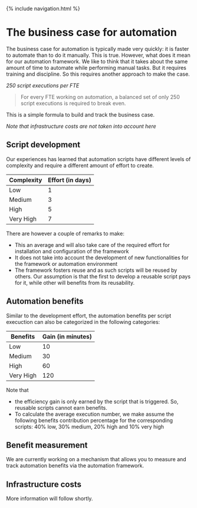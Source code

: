 {% include navigation.html %}

# The business case for automation

The business case for automation is typically made very quickly: it is faster to automate than to do it manually. 
This is true. However, what does it mean for our automation framework. 
We like to think that it takes about the same amount of time to automate while performing manual tasks. But it requires training and discipline. 
So this requires another approach to make the case.

*250 script executions per FTE*

> For every FTE working on automation, a balanced set of only 250 script executions is required to break even.

This is a simple formula to build and track the business case.

*Note that infrastructure costs are not taken into account here*

## Script development

Our experiences has learned that automation scripts have different levels of complexity and require a different amount of effort to create. 

|Complexity|Effort (in days)|
|---|---|
|Low|1|
|Medium|3|
|High|5|
|Very High|7|

There are however a couple of remarks to make:
* This an average and will also take care of the required effort for installation and configuration of the framework
* It does not take into account the development of new functionalities for the framework or automation environment
* The framework fosters reuse and as such scripts will be reused by others. Our assumption is that the first to develop a reusable script pays for it, while other will benefits from its reusability.

## Automation benefits

Similar to the development effort, the automation benefits per script execuction can also be categorized in the following categories:

|Benefits|Gain (in minutes)|
|---|---|
|Low|10|
|Medium|30|
|High|60|
|Very High|120|

Note that
* the efficiency gain is only earned by the script that is triggered. So, reusable scripts cannot earn benefits.
* To calculate the average execution number, we make assume the following benefits contribution percentage for the corresponding scripts: 40% low, 30% medium, 20% high and 10% very high

## Benefit measurement

We are currently working on a mechanism that allows you to measure and track automation benefits via the automation framework.

## Infrastructure costs

More information will follow shortly.